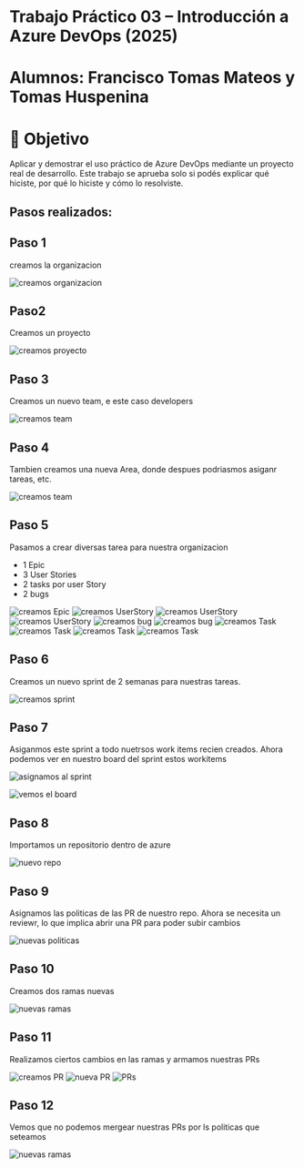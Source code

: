# Trabajo Práctico 03 – Introducción a Azure DevOps (2025)

# Alumnos: Francisco Tomas Mateos y Tomas Huspenina

# 🎯 Objetivo
Aplicar y demostrar el uso práctico de Azure DevOps mediante un proyecto real de desarrollo.
Este trabajo se aprueba solo si podés explicar qué hiciste, por qué lo hiciste y cómo lo resolviste.

## Pasos realizados: 


## Paso 1
creamos la organizacion

![creamos organizacion](images/img1.png)

## Paso2
Creamos un proyecto

![creamos proyecto](images/img2.png)

## Paso 3
Creamos un nuevo team, e este caso developers

![creamos team](images/img3.png)

## Paso 4
Tambien creamos una nueva Area, donde despues podriasmos asiganr tareas, etc. 

![creamos team](images/img4.png)

## Paso 5
Pasamos a crear diversas tarea para nuestra organizacion
- 1 Epic
- 3 User Stories
- 2 tasks por user Story
- 2 bugs

![creamos Epic](images/img5.png)
![creamos UserStory](images/img6.png)
![creamos UserStory](images/img7.png)
![creamos UserStory](images/img8.png)
![creamos bug](images/img9.png)
![creamos bug](images/img10.png)
![creamos Task](images/img21.png)
![creamos Task](images/img22.png)
![creamos Task](images/img23.png)
![creamos Task](images/img24.png)


## Paso 6
Creamos un nuevo sprint de 2 semanas para nuestras tareas.

![creamos sprint](images/img11.png)


## Paso 7
Asiganmos este sprint a todo nuetrsos work items recien creados.
Ahora podemos ver en nuestro board del sprint estos workitems

![asignamos al sprint](images/img12.png)

![vemos el board](images/img13.png)


## Paso 8
Importamos un repositorio dentro de azure

![nuevo repo](images/img14.png)

## Paso 9
Asignamos las politicas de las PR de nuestro repo.
Ahora se necesita un reviewr, lo que implica abrir una PR para poder subir cambios

![nuevas politicas](images/img15.png)

## Paso 10
Creamos dos ramas nuevas

![nuevas ramas ](images/img16.png)

## Paso 11
Realizamos ciertos cambios en las ramas y armamos nuestras PRs

![creamos PR](images/img17.png)
![nueva PR](images/img18.png)
![PRs](images/img19.png)

## Paso 12
Vemos que no podemos mergear nuestras PRs por ls politicas que seteamos

![nuevas ramas ](images/img20.png)
















